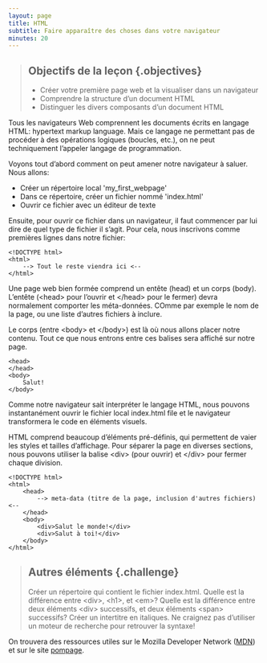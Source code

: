 ```yaml
---
layout: page
title: HTML
subtitle: Faire apparaître des choses dans votre navigateur
minutes: 20
---
```


> ## Objectifs de la leçon {.objectives}
>
> * Créer votre première page web et la visualiser dans un navigateur
> * Comprendre la structure d’un document HTML
> * Distinguer les divers composants d’un document HTML

Tous les navigateurs Web comprennent les documents écrits en langage HTML: hypertext markup language. Mais ce langage ne permettant pas de procéder à des opérations logiques (boucles, etc.), on ne peut techniquement l’appeler langage de programmation.

Voyons tout d’abord comment on peut amener notre navigateur à saluer. 
Nous allons:

* Créer un répertoire local 'my_first_webpage'
* Dans ce répertoire, créer un fichier nommé 'index.html'
* Ouvrir ce fichier avec un éditeur de texte

Ensuite, pour ouvrir ce fichier dans un navigateur, il faut commencer par lui dire de quel type de fichier il s’agit. Pour cela, nous inscrivons comme premières lignes dans notre fichier:

~~~ {.html}
<!DOCTYPE html>
<html>
	--> Tout le reste viendra ici <--
</html> 
~~~

Une page web bien formée comprend un entête (head) et un corps (body). 
L’entête (&lt;head&gt; pour l’ouvrir et &lt;/head&gt; pour le fermer) devra normalement comporter les méta-données. COmme par exemple le nom de la page, ou une liste d’autres fichiers à inclure. 

Le corps (entre &lt;body&gt; et &lt;/body&gt;) est là où nous allons placer notre contenu. Tout ce que nous entrons entre ces balises sera affiché sur notre page.

~~~ {.html}
<head> 
</head>
<body> 
	Salut!
</body> 
~~~

Comme notre navigateur sait interpréter le langage HTML, nous pouvons instantanément ouvrir le fichier local index.html file et le navigateur transformera le code en éléments visuels. 

HTML comprend beaucoup d’éléments pré-définis, qui permettent de vaier les styles et tailles d’affichage. 
Pour séparer la page en diverses sections, nous pouvons utiliser la balise &lt;div&gt; (pour ouvrir) et &lt;/div&gt; pour fermer chaque division. 

~~~ {.html}
<!DOCTYPE html>
<html> 
	<head> 
		--> meta-data (titre de la page, inclusion d'autres fichiers) <--
	</head> 
	<body> 
		<div>Salut le monde!</div>
		<div>Salut à toi!</div>
	</body> 
</html> 
~~~

> ## Autres éléments {.challenge}
>
> Créer un répertoire qui contient le fichier index.html.
> Quelle est la différence entre &lt;div&gt;, &lt;h1&gt;, et &lt;em&gt;?
> Quelle est la différence entre deux éléments &lt;div&gt; successifs, et deux éléments &lt;span&gt; successifs?
> Créer un intertitre en italiques. Ne craignez pas d’utiliser un moteur de recherche pour retrouver la syntaxe!

On trouvera des ressources utiles sur le Mozilla Developer Network ([MDN](https://developer.mozilla.org/fr/)) et sur le site [pompage](https://www.pompage.net/). 
